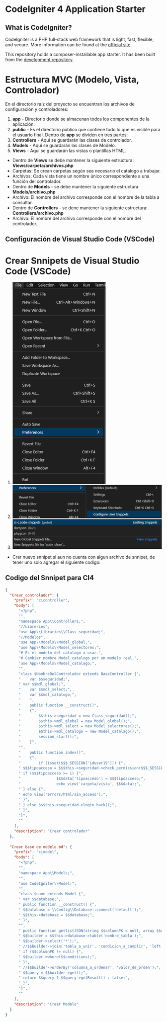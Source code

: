 # CodeIgniter 4 Application Starter

## What is CodeIgniter?

CodeIgniter is a PHP full-stack web framework that is light, fast, flexible, and secure.
More information can be found at the [official site](http://codeigniter.com).

This repository holds a composer-installable app starter.
It has been built from the
[development repository](https://github.com/codeigniter4/CodeIgniter4).

# Estructura MVC (Modelo, Vista, Controlador)

En el directorio raíz del proyecto se encuentran los archivos de configuración y controladores:

1. **app** - Directorio donde se almacenan todos los componentes de la aplicación.
2. **public** - Es el directorio público que contiene todo lo que es visible para el usuario final.
   Dentro de **app** se dividen en tres partes:
3. **Controllers** - Aquí se guardarán las clases de controlador.
4. **Models** - Aquí se guardarán las clases de Modelo.
5. **Views** - Aquí se guardarán las vistas o plantillas HTML.

- Dentro de **Views** se debe mantener la siguiente estructura: **Views/carpeta/archivos.php**
- Carpetas: Se crean carpetas según sea necesario el catalogo a trabajar.
- Archivos: Cada vista tiene un nombre único correspondiente a una función del controlador.
- Dentro de **Models** - se debe mantener la siguiente estructura: **Models/archivo.php**
- Archivo: El nombre del archivo corresponde con el nombre de la tabla a consultar.
- Dentro de **Controllers** - se dene mantener la siguiente estructura: **Controllers/archivo.php**
- Archivo: El nombre del archivo corresponde con el nombre del controlador.

## Configuración de Visual Studio Code (VSCode)

# Crear Snnipets de Visual Studio Code (VSCode)

1. ![Alt text](image.png)
2. ![Alt text](image-1.png)
3. ![Alt text](image-2.png)

- Crar nuevo snnipet si aun no cuenta con algun archivo de snnipet, de tener uno solo agregar el siguiente codigo:

## Codigo del Snnipet para CI4

```json
{
  "Crear_controlador": {
    "prefix": "cicontroller",
    "body": [
      "<?php",
      "",
      "namespace App\\Controllers;",
      "//Libreries",
      "use App\\Libraries\\Class_seguridad;",
      "//Modelos",
      "use App\\Models\\Model_global;",
      "use App\\Models\\Model_selectores;",
      "# Es el modelo del catalago a usar.",
      "# Cambiar nombre Model_catalogo por un modelo real.",
      "use App\\Models\\Model_catalago;",
      "",
      "class $NombreDelControlador extends BaseController {",
      "    var $$seguridad;",
      " var $$mdl_global;",
      "    var $$mdl_select;",
      "    var $$mdl_catalogo;",
      "    ",
      "    public function __construct()",
      "    {",
      "        $$this->seguridad = new Class_seguridad();",
      "        $$this->mdl_global = new Model_global();",
      "        $$this->mdl_select = new Model_selectores();",
      "        $$this->mdl_catalogo = new Model_catalago();",
      "        session_start();",
      "    }",
      "",
      "    public function index()",
      "    {",
      "        if (isset($$$_SESSION['iduser19'])) {",
      " $$$tipoacceso = $$$this->seguridad->check_permission($$$_SESSION['iduser19'], $$$this->seguridad->key_access('PERMISO'));",
      " if ($$$tipoacceso >= 1) {",
      "                $$$data['tipoacceso'] = $$$tipoacceso;",
      "                echo view('carpeta/vista', $$$data);",
      " } else {",
      " echo view('errors/html/sin_acceso');",
      " }",
      " } else $$$this->seguridad->login_back();",
      " }",
      "}",
      ""
    ],
    "description": "Crear controlador"
  },

  "Crear base de modelo bd": {
    "prefix": "cimodel",
    "body": [
      "<?php",
      "",
      "namespace App\\Models;",
      "",
      "use CodeIgniter\\Model;",
      "",
      "class $name extends Model {",
      " var $$database;",
      " public function __construct() {",
      " $$database = \\Config\\Database::connect('default');",
      " $$this->database = $$database;",
      " }",
      "",
      " public function getlistJSON(string $$columnPK = null, array $$conditions) {",
      " $$builder = $$this->database->table('nombre_tabla');",
      " $$builder->select('*');",
      " //$$builder->join('tabla_a_unir', 'condicion_a_cumplir', 'left');",
      " if ($$columnPK != null) {",
      " $$builder->where($$conditions);",
      " }",
      " //$$builder->orderBy('columna_a_ordenar', 'valor_de_orden');",
      " $$query = $$builder->get();",
      " return $$query ? $$query->getResult() : false;",
      " }",
      "}",
      ""
    ],
    "description": "Crear Modelo"
  }
}
```

#

